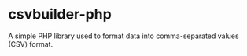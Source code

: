 # csvbuilder-php
A simple PHP library used to format data into comma-separated values (CSV) format.
